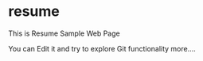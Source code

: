 # resume
This is Resume Sample Web Page

You can Edit it and try to explore Git functionality more....
